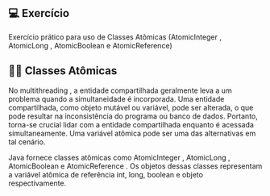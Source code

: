 ## 💻 Exercício

Exercício prático para uso de Classes Atômicas (AtomicInteger , AtomicLong , AtomicBoolean e AtomicReference)

## 👨‍💻 Classes Atômicas
No multithreading , a entidade compartilhada geralmente leva a um problema quando a simultaneidade é incorporada. Uma entidade compartilhada, como objeto mutável ou variável, pode ser alterada, o que pode resultar na inconsistência do programa ou banco de dados. Portanto, torna-se crucial lidar com a entidade compartilhada enquanto é acessada simultaneamente. Uma variável atômica pode ser uma das alternativas em tal cenário. 

Java fornece classes atômicas como AtomicInteger , AtomicLong , AtomicBoolean e AtomicReference . Os objetos dessas classes representam a variável atômica de referência int, long, boolean e objeto respectivamente.
